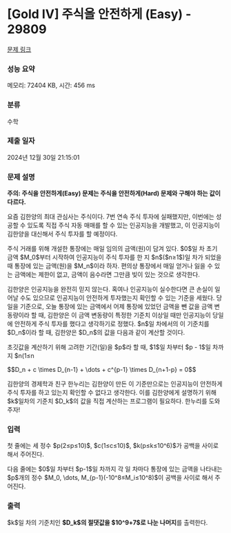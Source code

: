 # [Gold IV] 주식을 안전하게 (Easy) - 29809 

[문제 링크](https://www.acmicpc.net/problem/29809) 

### 성능 요약

메모리: 72404 KB, 시간: 456 ms

### 분류

수학

### 제출 일자

2024년 12월 30일 21:15:01

### 문제 설명

<p><strong>주의: 주식을 안전하게(Easy) 문제는 주식을 안전하게(Hard) 문제와 구해야 하는 값이 다르다.</strong></p>

<p>요즘 김한양의 최대 관심사는 주식이다. 7번 연속 주식 투자에 실패했지만, 이번에는 성공할 수 있도록 직접 주식 자동 매매를 할 수 있는 인공지능을 개발했고, 이 인공지능이 김한양을 대신해서 주식 투자를 할 예정이다.</p>

<p>주식 거래를 위해 개설한 통장에는 매일 임의의 금액(원)이 담겨 있다. $0$일 차 초기 금액 $M_0$부터 시작하여 인공지능이 주식 투자를 한 지 $n$($n≥1$)일 차가 되었을 때 통장에 있는 금액(원)을 $M_n$이라 하자. 편의상 통장에서 매일 얻거나 잃을 수 있는 금액에는 제한이 없고, 금액이 음수라면 그만큼 빚이 있는 것으로 생각한다.</p>

<p>김한양은 인공지능을 완전히 믿지 않는다. 혹여나 인공지능이 실수한다면 큰 손실이 일어날 수도 있으므로 인공지능이 안전하게 투자했는지 확인할 수 있는 기준을 세웠다. 당일을 기준으로, 오늘 통장에 있는 금액에서 어제 통장에 있었던 금액을 뺀 값을 금액 변동량이라 할 때, 김한양은 이 금액 변동량이 특정한 기준치 이상일 때만 인공지능이 당일에 안전하게 주식 투자를 했다고 생각하기로 정했다. $n$일 차에서의 이 기준치를 $D_n$이라 할 때, 김한양은 $D_n$의 값을 다음과 같이 계산할 것이다.</p>

<p>초깃값을 계산하기 위해 고려한 기간(일)을 $p$라 할 때, $1$일 차부터 $p - 1$일 차까지 $n(1≤n<p)$일 차에서의 기준치는 실제 금액 변동량인 $D_n = M_n - M_{n-1}$로 직접 계산한다. 이후 $p$일 차부터 $n(n≥p)$일 차에서의 기준치 $D_n$은 잠재적인 이익 및 손실의 비율을 나타낸 상수 $c$에 대하여 다음 등식을 만족시키는 값으로 계산한다.</p>

<p>$$D_n + c \times D_{n-1} + \dots + c^{p-1} \times D_{n+1-p} = 0$$</p>

<p>김한양의 경제학과 친구 한누리는 김한양이 만든 이 기준만으로는 인공지능이 안전하게 주식 투자를 하고 있는지 확인할 수 없다고 생각한다. 이를 김한양에게 설명하기 위해 $k$일차의 기준치 $D_k$의 값을 직접 계산하는 프로그램이 필요하다. 한누리를 도와주자!</p>

### 입력 

 <p>첫 줄에는 세 정수 $p(2≤p≤10)$, $c(1≤c≤10)$, $k(p≤k≤10^6)$가 공백을 사이로 해서 주어진다.</p>

<p>다음 줄에는 $0$일 차부터 $p-1$일 차까지 각 일 차마다 통장에 있는 금액을 나타내는 $p$개의 정수 $M_0, \dots, M_{p-1}(-10^8≤M_i≤10^8)$이 공백을 사이로 해서 주어진다.</p>

### 출력 

 <p>$k$일 차의 기준치인 <strong>$D_k$의 절댓값을 $10^9+7$로 나눈 나머지</strong>를 출력한다.</p>

